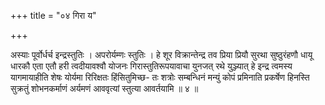 +++
title = "०४ गिरा य"

+++

अस्याः पूर्वोर्धर्च इन्द्रस्तुतिः । अपरोर्यम्णः स्तुतिः । हे शूर विक्रान्तेन्द्र तव प्रिया प्रियौ सुरथा सुष्ठुरंहणौ धायू धारकौ एता एतौ हरी त्वदीयावश्वौ योजनः गिरास्तुतिरूपयावाचा युनजत् रथे युञ्ज्यात् हे इन्द्र त्वमस्य यागमायाहीति शेषः योर्यमा रिरिक्षतः हिंसितुमिच्छ- तः शत्रोः सम्बन्धिनं मन्युं कोपं प्रमिनाति प्रकर्षेण हिनस्ति सुक्रतुं शोभनकर्माणं अर्यमणं आववृत्यां स्तुत्या आवर्तयामि ॥ ४ ॥